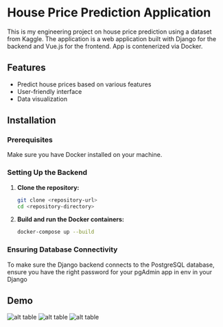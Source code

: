 # House Price Prediction Application

This is my engineering project on house price prediction using a dataset from Kaggle. The application is a web application built with Django for the backend and Vue.js for the frontend. App is contenerized via Docker.

## Features
- Predict house prices based on various features
- User-friendly interface
- Data visualization

## Installation

### Prerequisites
Make sure you have Docker installed on your machine.

### Setting Up the Backend

1. **Clone the repository:**
   ```bash
   git clone <repository-url>
   cd <repository-directory>
2. **Build and run the Docker containers:**
   ```bash
   docker-compose up --build

### Ensuring Database Connectivity
To make sure the Django backend connects to the PostgreSQL database, ensure you have the right password for your pgAdmin app in env in your Django
## Demo
![alt table](./images/photo2.png)
![alt table](./images/photo1.png)
![alt table](./images/photo3.png)
